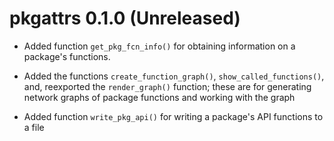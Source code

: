 # pkgattrs 0.1.0 (Unreleased)

* Added function `get_pkg_fcn_info()` for obtaining information on a package's functions.

* Added the functions `create_function_graph()`, `show_called_functions()`, and, reexported the `render_graph()` function; these are for generating network graphs of package functions and working with the graph

* Added function `write_pkg_api()` for writing a package's API functions to a file
